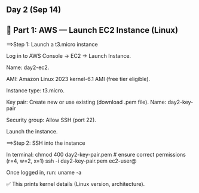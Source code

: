 Day 2 (Sep 14)
-------------------------------------------------------------------------------------------
🔹 Part 1: AWS — Launch EC2 Instance (Linux)
-------------------------------------------------------------------------------------------
==>Step 1: Launch a t3.micro instance

Log in to AWS Console → EC2 → Launch Instance.

Name: day2-ec2.

AMI: Amazon Linux 2023 kernel-6.1 AMI (free tier eligible).

Instance type: t3.micro.

Key pair: Create new or use existing (download .pem file). Name: day2-key-pair

Security group: Allow SSH (port 22).

Launch the instance.

==>Step 2: SSH into the instance

In terminal:
chmod 400 day2-key-pair.pem   # ensure correct permissions  (r=4, w=2, x=1)
ssh -i day2-key-pair.pem ec2-user@<Public-IP>

Once logged in, run:
uname -a

✅ This prints kernel details (Linux version, architecture).
